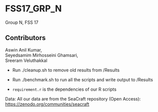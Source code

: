 # FSS17_GRP_N
Group N, FSS 17

## Contributors
Aswin Anil Kumar,  
Seyedsamim Mirhosseini Ghamsari,  
Sreeram Veluthakkal


- Run ./cleanup.sh to remove old results from /Results
- Run ./benchmark.sh to run all the scripts and write output to /Results

- `requirement.r` is the dependencies of our R scripts


Data:
All our data are from the SeaCraft repository (Open Access):
https://zenodo.org/communities/seacraft

